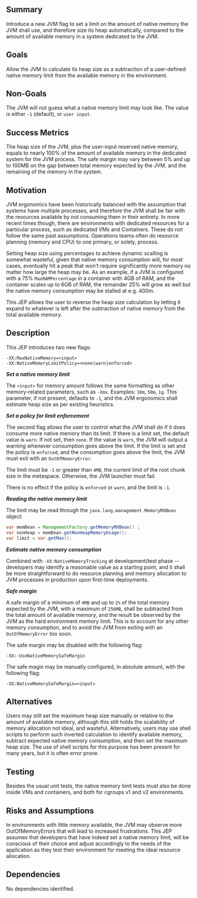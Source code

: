 Summary
-------

Introduce a new JVM flag to set a limit on the amount of native memory the JVM shall use, and therefore size its heap automatically, compared to the amount of available memory in a system dedicated to the JVM.

Goals
-----

Allow the JVM to calculate its heap size as a subtraction of a user-defined native memory limit from the available memory in the environment.

Non-Goals
---------

The JVM will not guess what a native memory limit may look like. The value is either `-1` (default), or `user input`.

Success Metrics
---------------

The heap size of the JVM, plus the user-input reserved native memory, equals to nearly 100% of the amount of available memory in the dedicated system for the JVM process. The safe margin may vary between 5% and up to 100MB on the gap between total memory expected by the JVM, and the remaining of the memory in the system.

Motivation
----------

JVM ergonomics have been historically balanced with the assumption that systems have multiple processes, and therefore the JVM shall be fair with the resources available by not consuming them in their entirety. In more recent times though, there are environments with dedicated resources for a particular process, such as dedicated VMs and Containers. These do not follow the same past assumptions. Operations teams often do resource planning (memory and CPU) to one primary, or solely, process.

Setting heap size using percentages to achieve dynamic scalling is somewhat wasteful, given that native memory consumption will, for most cases, eventually hit a peak that won't require significantly more memory no matter how large the heap may be. As an example, if a JVM is configured with a 75% `MaxRAMPercentage` in a container with 4GB of RAM, and the container scales up to 6GB of RAM, the remainder 25% will grow as well but the native memory consumption may be stalled at e.g. 400m.

This JEP allows the user to reverse the heap size calculation by letting it expand to whatever is left after the subtraction of native memory from the total available memory.

Description
-----------

This JEP introduces two new flags:

    -XX:MaxNativeMemory=<input>
    -XX:NativeMemoryLimitPolicy=<none|warn|enforced>

**_Set a native memory limit_**

The `<input>` for memory amount follows the same formatting as other memory-related parameters, such as `-Xmx`. Examples: `10m`, `50m`, `1g`. This parameter, if not present, defaults to `-1`, and the JVM ergonomics shall estimate heap size as per existing heuristics.

**_Set a policy for limit enforcement_**

The second flag allows the user to control what the JVM shall do if it does consume more native memory than its limit. If there is a limit set, the default value is `warn`. If not set, then `none`. If the value is `warn`, the JVM will output a warning whenever consumption goes above the limit. If the limit is set and the policy is `enforced`, and the consumption goes above the limit, the JVM must exit with an `OutOfMemoryError`.

The limit must be `-1` or greater than `4MB`, the current limit of the root chunk size in the metaspace. Otherwise, the JVM launcher must fail.

There is no effect if the policy is `enforced` or `warn`, and the limit is `-1`.

**_Reading the native memory limit_**

The limit may be read through the `java.lang.management.MemoryMXBean` object:

```java
var memBean = ManagementFactory.getMemoryMXBean() ;
var nonHeap = memBean.getNonHeapMemoryUsage();
var limit = var.getMax();
```

**_Estimate native memory consumption_**

Combined with `-XX:NativeMemoryTracking` at development/test phase -- developers may identify a reasonable value as a starting point, and it shall be more straightforward to do resource planning and memory allocation to JVM processes in production upon first-time deployments.

**_Safe margin_**

A safe margin of a minimum of `4MB` and up to `2%` of the total memory expected by the JVM, with a maximum of `256MB`, shall be subtracted from the total amount of available memory, and the result be observed by the JVM as the hard environment memory limit. This is to account for any other memory consumption, and to avoid the JVM from exiting with an `OutOfMemoryError` too soon.

The safe margin may be disabled with the following flag:

    -XX:-UseNativeMemorySafeMargin

The safe magin may be manually configured, in absolute amount, with the following flag:

    -XX:NativeMemorySafeMargin=<input>

Alternatives
------------

Users may still set the maximum heap size manually or relative to the amount of available memory, although this still holds the scalability of memory allocation not ideal, and wasteful. Alternatively, users may use shell scripts to perform such inverted calculation to identify available memory, subtract expected native memory consumption, and then set the maximum heap size. The use of shell scripts for this purpose has been present for many years, but it is often error prone.

Testing
-------

Besides the usual unit tests, the native memory limit tests must also be done inside VMs and containers, and both for cgroups v1 and v2 environments.

Risks and Assumptions
---------------------

In environments with little memory available, the JVM may observe more OutOfMemoryErrors that will lead to increased frustrations. This JEP assumes that developers that have indeed set a native memory limit, will be conscious of their choice and adjust accordingly to the needs of the application as they test their environment for meeting the ideal resource allocation.

Dependencies
------------

No dependencies identified.
